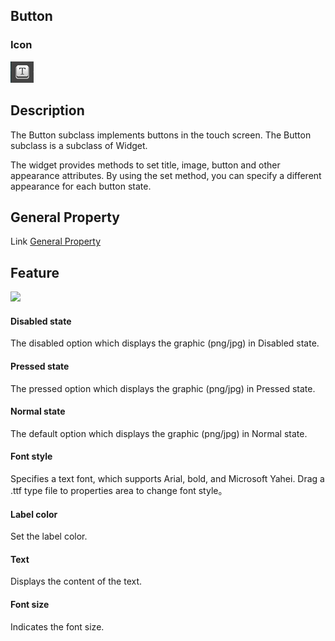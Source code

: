 ## Button

### Icon

![](./res/button.png)

## Description

The Button subclass implements buttons in the touch screen. The Button subclass is a subclass of Widget.


The widget provides methods to set title, image, button and other appearance attributes. By using the set method, you can specify a different appearance for each button state.

## General Property

Link [General Property](../widget/general_property.md)

## Feature

![](./res/.png)

#### Disabled state

The disabled option which displays the graphic (png/jpg) in Disabled state. 


#### Pressed state

The pressed option which displays the graphic (png/jpg) in Pressed state. 


#### Normal state

The default option which displays the graphic (png/jpg) in Normal state.            


#### Font style

Specifies a text font, which supports Arial, bold, and Microsoft Yahei.
Drag a .ttf type file to properties area to change font style。



#### Label color

Set the label color.


#### Text

Displays the content of the text.

#### Font size

Indicates the font size.